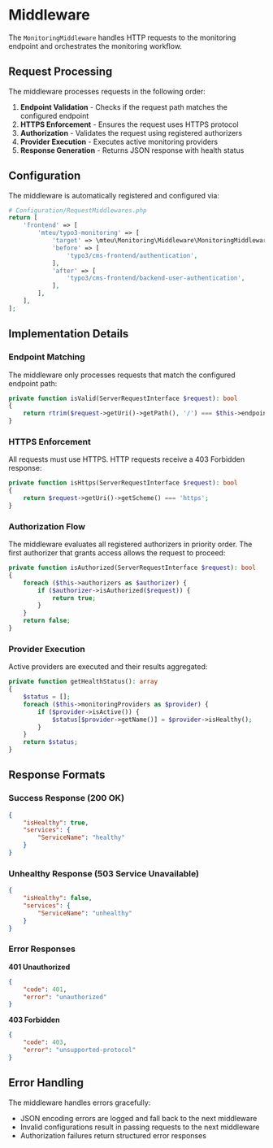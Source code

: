 # Middleware

The `MonitoringMiddleware` handles HTTP requests to the monitoring endpoint and
orchestrates the monitoring workflow.

## Request Processing

The middleware processes requests in the following order:

1. **Endpoint Validation** - Checks if the request path matches the configured
endpoint
2. **HTTPS Enforcement** - Ensures the request uses HTTPS protocol
3. **Authorization** - Validates the request using registered authorizers
4. **Provider Execution** - Executes active monitoring providers
5. **Response Generation** - Returns JSON response with health status

## Configuration

The middleware is automatically registered and configured via:

```php
# Configuration/RequestMiddlewares.php
return [
    'frontend' => [
        'mteu/typo3-monitoring' => [
            'target' => \mteu\Monitoring\Middleware\MonitoringMiddleware::class,
            'before' => [
                'typo3/cms-frontend/authentication',
            ],
            'after' => [
                'typo3/cms-frontend/backend-user-authentication',
            ],
        ],
    ],
];
```

## Implementation Details

### Endpoint Matching

The middleware only processes requests that match the configured endpoint path:

```php
private function isValid(ServerRequestInterface $request): bool
{
    return rtrim($request->getUri()->getPath(), '/') === $this->endpoint;
}
```

### HTTPS Enforcement

All requests must use HTTPS. HTTP requests receive a 403 Forbidden response:

```php
private function isHttps(ServerRequestInterface $request): bool
{
    return $request->getUri()->getScheme() === 'https';
}
```

### Authorization Flow

The middleware evaluates all registered authorizers in priority order. The first
authorizer that grants access allows the request to proceed:

```php
private function isAuthorized(ServerRequestInterface $request): bool
{
    foreach ($this->authorizers as $authorizer) {
        if ($authorizer->isAuthorized($request)) {
            return true;
        }
    }
    return false;
}
```

### Provider Execution

Active providers are executed and their results aggregated:

```php
private function getHealthStatus(): array
{
    $status = [];
    foreach ($this->monitoringProviders as $provider) {
        if ($provider->isActive()) {
            $status[$provider->getName()] = $provider->isHealthy();
        }
    }
    return $status;
}
```

## Response Formats

### Success Response (200 OK)

```json
{
    "isHealthy": true,
    "services": {
        "ServiceName": "healthy"
    }
}
```

### Unhealthy Response (503 Service Unavailable)

```json
{
    "isHealthy": false,
    "services": {
        "ServiceName": "unhealthy"
    }
}
```

### Error Responses

**401 Unauthorized**
```json
{
    "code": 401,
    "error": "unauthorized"
}
```

**403 Forbidden**
```json
{
    "code": 403,
    "error": "unsupported-protocol"
}
```

## Error Handling

The middleware handles errors gracefully:

- JSON encoding errors are logged and fall back to the next middleware
- Invalid configurations result in passing requests to the next middleware
- Authorization failures return structured error responses
